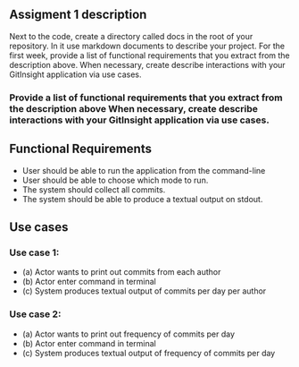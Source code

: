 ## Assigment 1 description 

Next to the code, create a directory called docs in the root of your repository. In it use markdown documents to describe your project. For the first week, provide a list of functional requirements that you extract from the description above. When necessary, create describe interactions with your GitInsight application via use cases.

### Provide a list of functional requirements that you extract from the description above When necessary, create describe interactions with your GitInsight application via use cases.

## Functional Requirements
- User should be able to run the application from the command-line
- User should be able to choose which mode to run.
- The system should collect all commits.
- The system should be able to produce a textual output on stdout.

## Use cases

### Use case 1:
- (a) Actor wants to print out commits from each author
- (b) Actor enter command in terminal 
- (c) System produces textual output of commits per day per author

### Use case 2:
- (a) Actor wants to print out frequency of commits per day
- (b) Actor enter command in terminal
- (c) System produces textual output of frequency of commits per day




